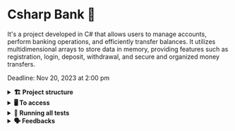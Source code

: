 # Csharp Bank 🏦

It's a project developed in C# that allows users to manage accounts, perform banking operations, and efficiently transfer balances. It utilizes multidimensional arrays to store data in memory, providing features such as registration, login, deposit, withdrawal, and secure and organized money transfers.

Deadline: Nov 20, 2023 at 2:00 pm

<details>
  <summary><strong>🏗 Project structure</strong></summary><br />

The full implementation of the project requirements can be found in the `src/trybank/Trybank.cs file`

- Account Registration: Allows the registration of new bank accounts.
- Login: Allows users to log in to their accounts.
- Logout: Allows users to log out of their accounts.Balance Check: Allows you to check the balance in the logged in user's account.
- Deposit: Allows money to be deposited into the logged in user's account.
- Withdrawal: Allows the withdrawal of money from the logged in user's account.
- Money Transfer: Allows balance transfer between logged in users and existing accounts.

</details>

<details>
  <summary><strong>🖥️ To access</strong></summary><br />

1 - Clone the repository:
`git clone git@github.com:VicSales28/project-csharp-bank.git`

2 - Go to the repository folder you just cloned:
`cd csharp-029-csharp-projeto-trybank`

3 - Install dependencies:
- Go to the src/ folder.
- Run the command: `dotnet restore`

</details>

<details>
  <summary><strong>🧪 Running all tests</strong></summary><br />
  
To run the tests with .NET, run the command inside your project directory src/:

`dotnet test`

</details>

<details>
  <summary><strong>🗣 Feedbacks</strong></summary><br />
  
_Give me feedbacks, I'm open to new ideas_ 😉

</details>

